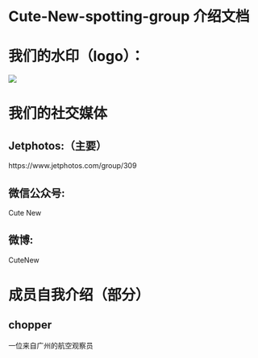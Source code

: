 # Cute-New-spotting-group 介绍文档


<h1>我们的水印（logo）：</h1>
<image src="深色水印.png">
<h1>我们的社交媒体</h1>
    <h2>Jetphotos:（主要）</h2>
    https://www.jetphotos.com/group/309
    <h2>微信公众号:</h2>
    Cute New
    <h2>微博:</h2>
    CuteNew
<h1>成员自我介绍（部分）</h1
    >
<h2>chopper</h2>
一位来自广州的航空观察员
